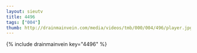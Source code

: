```yaml
--- 
layout: sieutv
title: 4496
tags: ["004"]
thumb: http://drainmainvein.com/media/videos/tmb/000/004/496/player.jpg
---
```

{% include drainmainvein key="4496" %} 

